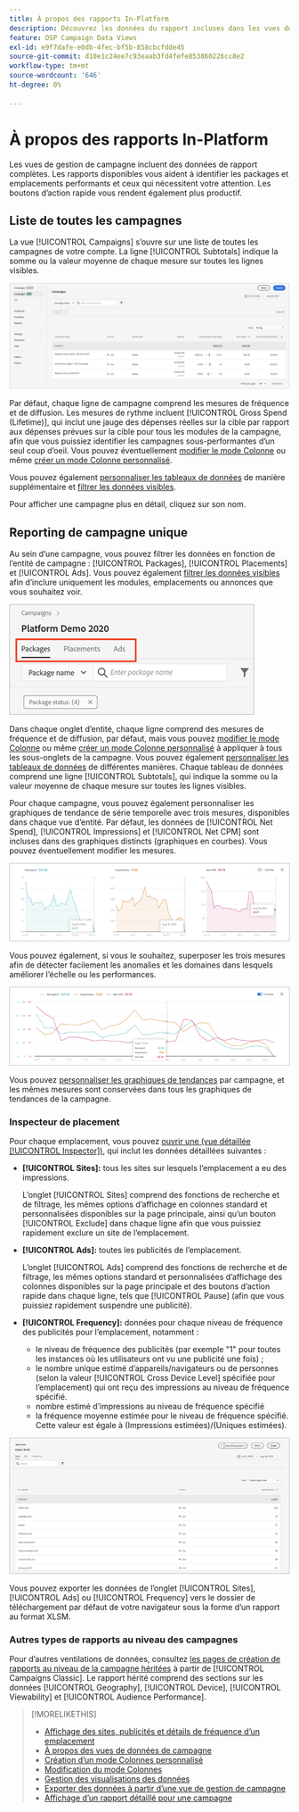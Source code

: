 ```yaml
---
title: À propos des rapports In-Platform
description: Découvrez les données du rapport incluses dans les vues de gestion de campagne.
feature: DSP Campaign Data Views
exl-id: e9f7dafe-e0db-4fec-bf5b-858cbcfdde45
source-git-commit: d10e1c24ee7c93eaab3fd4fefe853860226cc8e2
workflow-type: tm+mt
source-wordcount: '646'
ht-degree: 0%

---
```


# À propos des rapports In-Platform

<!-- rename "About Performance Reports in Campaign Management Views?" -->
Les vues de gestion de campagne incluent des données de rapport complètes. Les rapports disponibles vous aident à identifier les packages et emplacements performants et ceux qui nécessitent votre attention. Les boutons d’action rapide vous rendent également plus productif.

## Liste de toutes les campagnes

La vue [!UICONTROL Campaigns] s’ouvre sur une liste de toutes les campagnes de votre compte. La ligne [!UICONTROL Subtotals] indique la somme ou la valeur moyenne de chaque mesure sur toutes les lignes visibles.

![Liste des campagnes](/help/dsp/assets/campaigns-list.png)

Par défaut, chaque ligne de campagne comprend les mesures de fréquence et de diffusion. Les mesures de rythme incluent [!UICONTROL Gross Spend (Lifetime)], qui inclut une jauge des dépenses réelles sur la cible par rapport aux dépenses prévues sur la cible pour tous les modules de la campagne, afin que vous puissiez identifier les campagnes sous-performantes d’un seul coup d’oeil. Vous pouvez éventuellement [modifier le mode Colonne](column-view-change.md) ou même [créer un mode Colonne personnalisé](column-view-create.md).

Vous pouvez également [personnaliser les tableaux de données](campaign-data-views-about.md) de manière supplémentaire et [filtrer les données visibles](campaign-data-filter.md).

Pour afficher une campagne plus en détail, cliquez sur son nom.

## Reporting de campagne unique

Au sein d’une campagne, vous pouvez filtrer les données en fonction de l’entité de campagne : [!UICONTROL Packages], [!UICONTROL Placements] et [!UICONTROL Ads]. Vous pouvez également [filtrer les données visibles](campaign-data-filter.md) afin d’inclure uniquement les modules, emplacements ou annonces que vous souhaitez voir.

![Onglets des entités de Campaign](/help/dsp/assets/campaign-subtabs.png)

Dans chaque onglet d’entité, chaque ligne comprend des mesures de fréquence et de diffusion, par défaut, mais vous pouvez [modifier le mode Colonne](column-view-change.md) ou même [créer un mode Colonne personnalisé](column-view-create.md) à appliquer à tous les sous-onglets de la campagne. Vous pouvez également [personnaliser les tableaux de données](campaign-data-views-about.md) de différentes manières. Chaque tableau de données comprend une ligne [!UICONTROL Subtotals], qui indique la somme ou la valeur moyenne de chaque mesure sur toutes les lignes visibles.

Pour chaque campagne, vous pouvez également personnaliser les graphiques de tendance de série temporelle avec trois mesures, disponibles dans chaque vue d’entité. Par défaut, les données de [!UICONTROL Net Spend], [!UICONTROL Impressions] et [!UICONTROL Net CPM] sont incluses dans des graphiques distincts (graphiques en courbes). Vous pouvez éventuellement modifier les mesures.

![graphiques de tendances distincts pour trois mesures](/help/dsp/assets/trend-chart-separate.png)

Vous pouvez également, si vous le souhaitez, superposer les trois mesures afin de détecter facilement les anomalies et les domaines dans lesquels améliorer l’échelle ou les performances.

![graphique des tendances avec superposition](/help/dsp/assets/trend-chart.png)

Vous pouvez [personnaliser les graphiques de tendances](campaign-data-visualization-manage.md) par campagne, et les mêmes mesures sont conservées dans tous les graphiques de tendances de la campagne.

### Inspecteur de placement

Pour chaque emplacement, vous pouvez [ouvrir une (vue détaillée [!UICONTROL Inspector])](placement-details-view.md), qui inclut les données détaillées suivantes :

* **[!UICONTROL Sites]:** tous les sites sur lesquels l’emplacement a eu des impressions.

   L’onglet [!UICONTROL Sites] comprend des fonctions de recherche et de filtrage, les mêmes options d’affichage en colonnes standard et personnalisées disponibles sur la page principale, ainsi qu’un bouton [!UICONTROL Exclude] dans chaque ligne afin que vous puissiez rapidement exclure un site de l’emplacement.

* **[!UICONTROL Ads]:** toutes les publicités de l’emplacement.

   L’onglet [!UICONTROL Ads] comprend des fonctions de recherche et de filtrage, les mêmes options standard et personnalisées d’affichage des colonnes disponibles sur la page principale et des boutons d’action rapide dans chaque ligne, tels que [!UICONTROL Pause] (afin que vous puissiez rapidement suspendre une publicité).

* **[!UICONTROL Frequency]:** données pour chaque niveau de fréquence des publicités pour l’emplacement, notamment :
   * le niveau de fréquence des publicités (par exemple &quot;1&quot; pour toutes les instances où les utilisateurs ont vu une publicité une fois) ;
   * le nombre unique estimé d’appareils/navigateurs ou de personnes (selon la valeur [!UICONTROL Cross Device Level] spécifiée pour l’emplacement) qui ont reçu des impressions au niveau de fréquence spécifié.
   * nombre estimé d’impressions au niveau de fréquence spécifié
   * la fréquence moyenne estimée pour le niveau de fréquence spécifié. Cette valeur est égale à (Impressions estimées)/(Uniques estimées).

![Inspecteur de placement](/help/dsp/assets/placement-inspector-sites.png)

Vous pouvez exporter les données de l’onglet [!UICONTROL Sites], [!UICONTROL Ads] ou [!UICONTROL Frequency] vers le dossier de téléchargement par défaut de votre navigateur sous la forme d’un rapport au format XLSM.

### Autres types de rapports au niveau des campagnes

Pour d’autres ventilations de données, consultez [les pages de création de rapports au niveau de la campagne héritées](/help/dsp/campaign-management/campaigns/campaign-view-report.md) à partir de [!UICONTROL Campaigns Classic]. Le rapport hérité comprend des sections sur les données [!UICONTROL Geography], [!UICONTROL Device], [!UICONTROL Viewability] et [!UICONTROL Audience Performance].

>[!MORELIKETHIS]
>
>* [Affichage des sites, publicités et détails de fréquence d’un emplacement](placement-details-view.md)
>* [À propos des vues de données de campagne](campaign-data-views-about.md)
>* [Création d’un mode Colonnes personnalisé](column-view-create.md)
>* [Modification du mode Colonnes](column-view-change.md)
>* [Gestion des visualisations des données](campaign-data-visualization-manage.md)
>* [Exporter des données à partir d’une vue de gestion de campagne](campaign-export-data.md)
>* [Affichage d’un rapport détaillé pour une campagne](/help/dsp/campaign-management/campaigns/campaign-view-report.md)


